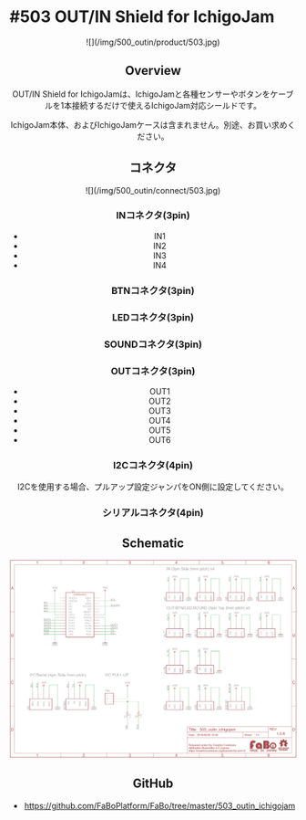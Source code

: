 # #503 OUT/IN Shield for IchigoJam

<center>![](/img/500_outin/product/503.jpg)
<!--COLORME-->

## Overview
OUT/IN Shield for IchigoJamは、IchigoJamと各種センサーやボタンをケーブルを1本接続するだけで使えるIchigoJam対応シールドです。

IchigoJam本体、およびIchigoJamケースは含まれません。別途、お買い求めください。

## コネクタ
<center>![](/img/500_outin/connect/503.jpg)

### INコネクタ(3pin)
- IN1
- IN2
- IN3
- IN4

### BTNコネクタ(3pin)
### LEDコネクタ(3pin)
### SOUNDコネクタ(3pin)

### OUTコネクタ(3pin)
- OUT1
- OUT2
- OUT3
- OUT4
- OUT5
- OUT6

### I2Cコネクタ(4pin)
I2Cを使用する場合、プルアップ設定ジャンパをON側に設定してください。

### シリアルコネクタ(4pin)

## Schematic
![](/img/500_outin/schematic/503_outin_ichigojam.png)

## GitHub
- https://github.com/FaBoPlatform/FaBo/tree/master/503_outin_ichigojam
